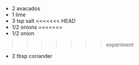 * 2 avacados
* 1 lime
* 3 tsp salt
<<<<<<< HEAD
* 1/2 onions
=======
* 1/2 onion
>>>>>>> experiment
* 2 tbsp coriander